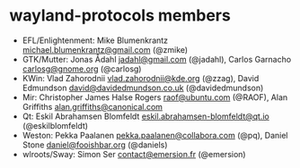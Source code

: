 # wayland-protocols members

- EFL/Enlightenment: Mike Blumenkrantz <michael.blumenkrantz@gmail.com> (@zmike)
- GTK/Mutter: Jonas Ådahl <jadahl@gmail.com> (@jadahl),
  Carlos Garnacho <carlosg@gnome.org> (@carlosg)
- KWin: Vlad Zahorodnii <vlad.zahorodnii@kde.org> (@zzag),
  David Edmundson <david@davidedmundson.co.uk> (@davidedmundson)
- Mir: Christopher James Halse Rogers <raof@ubuntu.com> (@RAOF),
  Alan Griffiths <alan.griffiths@canonical.com>
- Qt: Eskil Abrahamsen Blomfeldt <eskil.abrahamsen-blomfeldt@qt.io>
  (@eskilblomfeldt)
- Weston: Pekka Paalanen <pekka.paalanen@collabora.com> (@pq),
  Daniel Stone <daniel@fooishbar.org> (@daniels)
- wlroots/Sway: Simon Ser <contact@emersion.fr> (@emersion)
